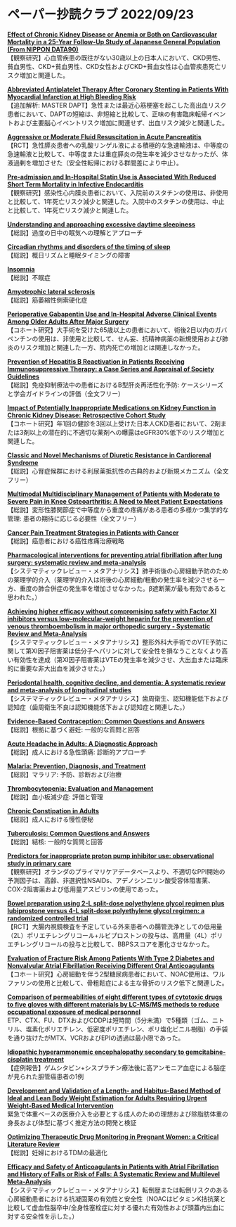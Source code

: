 # ペーパー抄読クラブ 2022/09/23

[**Effect of Chronic Kidney Disease or Anemia or Both on Cardiovascular Mortality in a 25-Year Follow-Up Study of Japanese General Population (From NIPPON DATA90)**](https://pubmed.ncbi.nlm.nih.gov/36127178/)  
【観察研究】心血管疾患の既往がない30歳以上の日本人において、CKD男性、貧血男性、CKD+貧血男性、CKD女性およびCKD+貧血女性は心血管疾患死亡リスク増加と関連した。

[**Abbreviated Antiplatelet Therapy After Coronary Stenting in Patients With Myocardial Infarction at High Bleeding Risk**](https://pubmed.ncbi.nlm.nih.gov/36137672/)  
【追加解析: MASTER DAPT】急性または最近心筋梗塞を起こした高出血リスク患者において、DAPTの短縮は、非短縮と比較して、正味の有害臨床転帰イベントおよび主要脳心イベントリスク増加に関連せず、出血リスク減少と関連した。

[**Aggressive or Moderate Fluid Resuscitation in Acute Pancreatitis**](https://pubmed.ncbi.nlm.nih.gov/36103415/)  
【RCT】急性膵炎患者への乳酸リンゲル液による積極的な急速輸液は、中等度の急速輸液と比較して、中等度または重症膵炎の発生率を減少させなかったが、体液過剰を増加させた（安全性転帰における群間差により中止）。

[**Pre-admission and In-Hospital Statin Use is Associated With Reduced Short Term Mortality in Infective Endocarditis**](https://pubmed.ncbi.nlm.nih.gov/36114025/)  
【観察研究】感染性心内膜炎患者において、入院前のスタチンの使用は、非使用と比較して、1年死亡リスク減少と関連した。入院中のスタチンの使用は、中止と比較して、1年死亡リスク減少と関連した。

[**Understanding and approaching excessive daytime sleepiness**](https://pubmed.ncbi.nlm.nih.gov/36115367/)  
【総説】過度の日中の眠気への理解とアプローチ

[**Circadian rhythms and disorders of the timing of sleep**](https://pubmed.ncbi.nlm.nih.gov/36115370/)  
【総説】概日リズムと睡眠タイミングの障害

[**Insomnia**](https://pubmed.ncbi.nlm.nih.gov/36115372/)  
【総説】不眠症

[**Amyotrophic lateral sclerosis**](https://pubmed.ncbi.nlm.nih.gov/36116464/)  
【総説】筋萎縮性側索硬化症

[**Perioperative Gabapentin Use and In-Hospital Adverse Clinical Events Among Older Adults After Major Surgery**](https://pubmed.ncbi.nlm.nih.gov/36121671/)  
【コホート研究】大手術を受けた65歳以上の患者において、術後2日以内のガバペンチンの使用は、非使用と比較して、せん妄、抗精神病薬の新規使用および肺炎のリスク増加と関連した一方、院内死亡の増加とは関連しなかった。

[**Prevention of Hepatitis B Reactivation in Patients Receiving Immunosuppressive Therapy: a Case Series and Appraisal of Society Guidelines**](https://pubmed.ncbi.nlm.nih.gov/36138278/)  
【総説】免疫抑制療法中の患者におけるB型肝炎再活性化予防: ケースシリーズと学会ガイドラインの評価（全文フリー）

[**Impact of Potentially Inappropriate Medications on Kidney Function in Chronic Kidney Disease: Retrospective Cohort Study**](https://pubmed.ncbi.nlm.nih.gov/36116436/)  
【コホート研究】年1回の健診を3回以上受けた日本人CKD患者において、2剤または3剤以上の潜在的に不適切な薬剤への曝露はeGFR30%低下のリスク増加と関連した。

[**Classic and Novel Mechanisms of Diuretic Resistance in Cardiorenal Syndrome**](https://pubmed.ncbi.nlm.nih.gov/36128483/)  
【総説】心腎症候群における利尿薬抵抗性の古典的および新規メカニズム（全文フリー）

[**Multimodal Multidisciplinary Management of Patients with Moderate to Severe Pain in Knee Osteoarthritis: A Need to Meet Patient Expectations**](https://pubmed.ncbi.nlm.nih.gov/36112341/)  
【総説】変形性膝関節症で中等度から重度の疼痛がある患者の多様かつ集学的な管理: 患者の期待に応じる必要性（全文フリー）

[**Cancer Pain Treatment Strategies in Patients with Cancer**](https://pubmed.ncbi.nlm.nih.gov/36129661/)  
【総説】癌患者における癌性疼痛治療戦略

[**Pharmacological interventions for preventing atrial fibrillation after lung surgery: systematic review and meta-analysis**](https://pubmed.ncbi.nlm.nih.gov/36136141/)  
【システマティックレビュー・メタアナリシス】肺手術後の心房細動予防のための薬理学的介入（薬理学的介入は術後の心房細動/粗動の発生率を減少させる一方、重度の肺合併症の発生率を増加させなかった。β遮断薬が最も有効であると思われた。）

[**Achieving higher efficacy without compromising safety with Factor XI inhibitors versus low-molecular-weight heparin for the prevention of venous thromboembolism in major orthopedic surgery - Systematic Review and Meta-Analysis**](https://pubmed.ncbi.nlm.nih.gov/36128769/)  
【システマティックレビュー・メタアナリシス】整形外科大手術でのVTE予防に関して第XI因子阻害薬は低分子ヘパリンに対して安全性を損なうことなくより高い有効性を達成（第XI因子阻害薬はVTEの発生率を減少させ、大出血または臨床的に重要な非大出血を減少させた。）

[**Periodontal health, cognitive decline, and dementia: A systematic review and meta-analysis of longitudinal studies**](https://pubmed.ncbi.nlm.nih.gov/36073186/)  
【システマティックレビュー・メタアナリシス】歯周衛生、認知機能低下および認知症（歯周衛生不良は認知機能低下および認知症と関連した。）

[**Evidence-Based Contraception: Common Questions and Answers**](https://pubmed.ncbi.nlm.nih.gov/36126006/)  
【総説】根拠に基づく避妊: 一般的な質問と回答

[**Acute Headache in Adults: A Diagnostic Approach**](https://pubmed.ncbi.nlm.nih.gov/36126007/)  
【総説】成人における急性頭痛: 診断的アプローチ

[**Malaria: Prevention, Diagnosis, and Treatment**](https://pubmed.ncbi.nlm.nih.gov/36126008/)  
【総説】マラリア: 予防、診断および治療

[**Thrombocytopenia: Evaluation and Management**](https://pubmed.ncbi.nlm.nih.gov/36126009/)  
【総説】血小板減少症: 評価と管理

[**Chronic Constipation in Adults**](https://pubmed.ncbi.nlm.nih.gov/36126011/)  
【総説】成人における慢性便秘

[**Tuberculosis: Common Questions and Answers**](https://pubmed.ncbi.nlm.nih.gov/36126013/)  
【総説】結核: 一般的な質問と回答

[**Predictors for inappropriate proton pump inhibitor use: observational study in primary care**](https://pubmed.ncbi.nlm.nih.gov/36127156/)  
【観察研究】オランダのプライマリケアデータベースより、不適切なPPI開始の予測因子は、高齢、非選択性NSAIDs、アデノシン二リン酸受容体阻害薬、COX-2阻害薬および低用量アスピリンの使用であった。

[**Bowel preparation using 2-L split-dose polyethylene glycol regimen plus lubiprostone versus 4-L split-dose polyethylene glycol regimen: a randomized controlled trial**](https://pubmed.ncbi.nlm.nih.gov/36115968/)  
【RCT】大腸内視鏡検査を予定している外来患者への腸管洗浄としての低用量（2L）ポリエチレングリコール+ルビプロストンの投与は、高用量（4L）ポリエチレングリコールの投与と比較して、BBPSスコアを悪化させなかった。

[**Evaluation of Fracture Risk Among Patients With Type 2 Diabetes and Nonvalvular Atrial Fibrillation Receiving Different Oral Anticoagulants**](https://pubmed.ncbi.nlm.nih.gov/36126158/)  
【コホート研究】心房細動を伴う2型糖尿病患者において、NOAC使用は、ワルファリンの使用と比較して、骨粗鬆症による主な骨折のリスク低下と関連した。

[**Comparison of permeabilities of eight different types of cytotoxic drugs to five gloves with different materials by LC-MS/MS methods to reduce occupational exposure of medical personnel**](https://pubmed.ncbi.nlm.nih.gov/36124388/)  
ETP、CTX、FU、DTXおよびCDDPは短時間（5分未満）で5種類（ゴム、ニトリル、塩素化ポリエチレン、低密度ポリエチレン、ポリ塩化ビニル樹脂）の手袋を通り抜けたがMTX、VCRおよびEPIの透過は最小限であった。

[**Idiopathic hyperammonemic encephalopathy secondary to gemcitabine-cisplatin treatment**](https://pubmed.ncbi.nlm.nih.gov/36127544/)  
【症例報告】ゲムシタビン+シスプラチン療法後に高アンモニア血症による脳症が見られた胆管癌患者の1例

[**Development and Validation of a Length- and Habitus-Based Method of Ideal and Lean Body Weight Estimation for Adults Requiring Urgent Weight-Based Medical Intervention**](https://pubmed.ncbi.nlm.nih.gov/36123560/)  
緊急で体重ベースの医療介入を必要とする成人のための理想および除脂肪体重の身長および体型に基づく推定方法の開発と検証

[**Optimizing Therapeutic Drug Monitoring in Pregnant Women: a Critical Literature Review**](https://pubmed.ncbi.nlm.nih.gov/36127797/)  
【総説】妊婦におけるTDMの最適化

[**Efficacy and Safety of Anticoagulants in Patients with Atrial Fibrillation and History of Falls or Risk of Falls: A Systematic Review and Multilevel Meta-Analysis**](https://pubmed.ncbi.nlm.nih.gov/36121557/)  
【システマティックレビュー・メタアナリシス】転倒歴または転倒リスクのある心房細動患者における抗凝固薬の有効性と安全性（NOACはビタミンK拮抗薬と比較して虚血性脳卒中/全身性塞栓症に対する優れた有効性および頭蓋内出血に対する安全性を示した。）